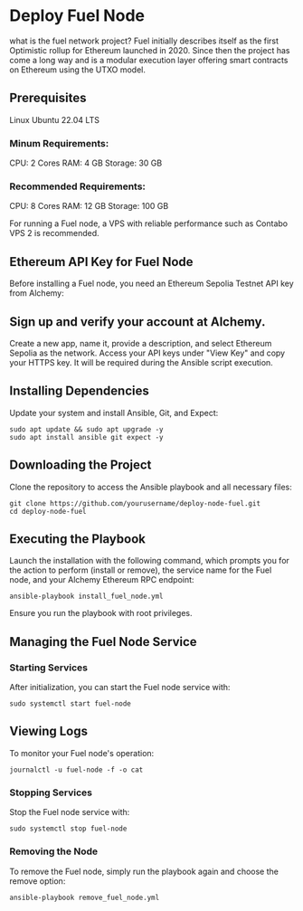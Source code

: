 # Deploy Fuel Node
what is the fuel network project? Fuel initially describes itself as the first Optimistic rollup for Ethereum launched in 2020. Since then the project has come a long way and is a modular execution layer offering smart contracts on Ethereum using the UTXO model.

## Prerequisites
Linux Ubuntu 22.04 LTS
### Minum Requirements:
CPU: 2 Cores
RAM: 4 GB
Storage: 30 GB

### Recommended Requirements:
CPU: 8 Cores
RAM: 12 GB
Storage: 100 GB

For running a Fuel node, a VPS with reliable performance such as Contabo VPS 2 is recommended.

## Ethereum API Key for Fuel Node
Before installing a Fuel node, you need an Ethereum Sepolia Testnet API key from Alchemy:

## Sign up and verify your account at Alchemy.
Create a new app, name it, provide a description, and select Ethereum Sepolia as the network.
Access your API keys under "View Key" and copy your HTTPS key. It will be required during the Ansible script execution.

## Installing Dependencies
Update your system and install Ansible, Git, and Expect:

```
sudo apt update && sudo apt upgrade -y
sudo apt install ansible git expect -y
```

##  Downloading the Project
Clone the repository to access the Ansible playbook and all necessary files:

```
git clone https://github.com/yourusername/deploy-node-fuel.git
cd deploy-node-fuel
```

##  Executing the Playbook
Launch the installation with the following command, which prompts you for the action to perform (install or remove), the service name for the Fuel node, and your Alchemy Ethereum RPC endpoint:

```
ansible-playbook install_fuel_node.yml
```
Ensure you run the playbook with root privileges.


##  Managing the Fuel Node Service

### Starting Services

After initialization, you can start the Fuel node service with:

```
sudo systemctl start fuel-node
```

## Viewing Logs
To monitor your Fuel node's operation:

```
journalctl -u fuel-node -f -o cat
```

### Stopping Services
Stop the Fuel node service with:

```
sudo systemctl stop fuel-node
```

### Removing the Node
To remove the Fuel node, simply run the playbook again and choose the remove option:

```
ansible-playbook remove_fuel_node.yml
```

